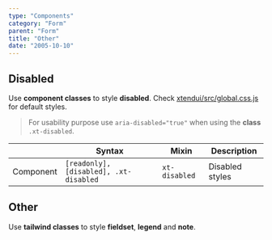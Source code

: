 ```yaml
---
type: "Components"
category: "Form"
parent: "Form"
title: "Other"
date: "2005-10-10"
---
```


## Disabled

Use **component classes** to style **disabled**. Check [xtendui/src/global.css.js](https://github.com/xtendui/xtendui/blob/beta/src/global.css.js) for default styles.

> For usability purpose use `aria-disabled="true"` when using the **class** `.xt-disabled`.

<div class="xt-overflow-sub overflow-y-hidden overflow-x-scroll my-5 xt-my-auto w-full">

|               | Syntax                          | Mixin               | Description                   |
| ----------------------- | ----------------------------------------- | ----------------------------- | ----------------------------- |
| Component                  | `[readonly], [disabled], .xt-disabled`                     | `xt-disabled`                | Disabled styles            |

</div>

<demo>
  <demoinline src="demos/components/form/disabled">
  </demoinline>
</demo>

## Other

Use **tailwind classes** to style **fieldset**, **legend** and **note**.

<demo>
  <demoinline src="demos/components/form/other">
  </demoinline>
</demo>
